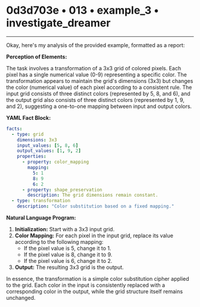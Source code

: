# 0d3d703e • 013 • example_3 • investigate_dreamer

---
Okay, here's my analysis of the provided example, formatted as a report:

**Perception of Elements:**

The task involves a transformation of a 3x3 grid of colored pixels. Each pixel has a single numerical value (0-9) representing a specific color. The transformation appears to maintain the grid's dimensions (3x3) but changes the color (numerical value) of each pixel according to a consistent rule. The input grid consists of three distinct colors (represented by 5, 8, and 6), and the output grid also consists of three distinct colors (represented by 1, 9, and 2), suggesting a one-to-one mapping between input and output colors.

**YAML Fact Block:**



```yaml
facts:
  - type: grid
    dimensions: 3x3
    input_values: [5, 8, 6]
    output_values: [1, 9, 2]
    properties:
      - property: color_mapping
        mapping:
          5: 1
          8: 9
          6: 2
      - property: shape_preservation
        description: The grid dimensions remain constant.
  - type: transformation
    description: "Color substitution based on a fixed mapping."

```



**Natural Language Program:**

1.  **Initialization:** Start with a 3x3 input grid.
2.  **Color Mapping:** For each pixel in the input grid, replace its value according to the following mapping:
    *   If the pixel value is 5, change it to 1.
    *   If the pixel value is 8, change it to 9.
    *   If the pixel value is 6, change it to 2.
3.  **Output:** The resulting 3x3 grid is the output.

In essence, the transformation is a simple color substitution cipher applied to the grid. Each color in the input is consistently replaced with a corresponding color in the output, while the grid structure itself remains unchanged.


